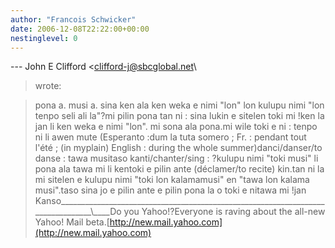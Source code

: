 ```yaml
---
author: "Francois Schwicker"
date: 2006-12-08T22:22:00+00:00
nestinglevel: 0
---
```

\---
 John E Clifford <[clifford-j@sbcglobal.net](mailto://clifford-j@sbcglobal.net)\
> wrote:

> pona a. musi a. sina ken ala ken weka e nimi "lon"
> lon kulupu nimi "lon tenpo seli ali la"?mi pilin pona tan ni : sina lukin e sitelen toki mi !ken la jan li ken weka e nimi "lon". mi sona ala pona.mi wile toki e ni : tenpo ni li awen mute (Esperanto :dum la tuta somero ; Fr. : pendant tout l'été ; (in myplain) English : during the whole summer)danci/danser/to danse : tawa musitaso kanti/chanter/sing : ?kulupu nimi "toki musi" li pona ala tawa mi li kentoki e pilin ante (déclamer/to recite) kin.tan ni la mi sitelen e kulupu nimi "toki lon kalamamusi" en "tawa lon kalama musi".taso sina jo e pilin ante e pilin pona la o toki e nitawa mi !jan Kanso\_\_\_\_\_\_\_\_\_\_\_\_\_\_\_\_\_\_\_\_\_\_\_\_\_\_\_\_\_\_\_\_\_\_\_\_\_\_\_\_\_\_\_\_\_\_\_\_\_\_\_\_\_\_\_\_\_\_\_\_\_\_\_\_\_\_\_\_\_\_\_\_\_\_\_\_\_\_\_\_\\\_\_\_\_Do you Yahoo!?Everyone is raving about the all-new Yahoo! Mail beta.[http://new.mail.yahoo.com](http://new.mail.yahoo.com)
